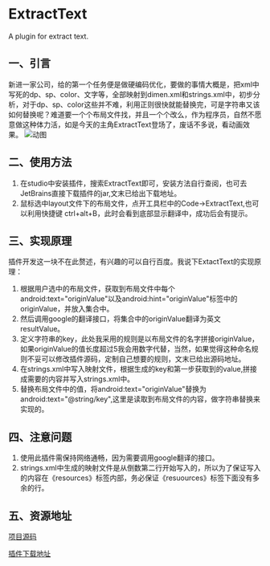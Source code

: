 # ExtractText
A plugin for extract text.
## 一、引言
新进一家公司，给的第一个任务便是做硬编码优化，要做的事情大概是，把xml中写死的dp、sp、color、文字等，全部映射到dimen.xml和strings.xml中，初步分析，对于dp、sp、color这些并不难，利用正则很快就能替换完，可是字符串又该如何替换呢？难道要一个个布局文件找，并且一个个改么，作为程序员，自然不愿意做这种体力活，如是今天的主角ExtractText登场了，废话不多说，看动画效果。
![动图](https://github.com/Fish-Bin/ExtractyText/blob/master/image/plugin.png)
## 二、使用方法

 1. 在studio中安装插件，搜索ExtractText即可，安装方法自行查阅，也可去JetBrains直接下载插件的jar,文末已给出下载地址。
 2. 鼠标选中layout文件下的布局文件，点开工具栏中的Code→ExtractText,也可以利用快捷键 ctrl+alt+B，此时会看到底部显示翻译中，成功后会有提示。

## 三、实现原理
插件开发这一块不在此赘述，有兴趣的可以自行百度。我说下ExtactText的实现原理：

 1. 根据用户选中的布局文件，获取到布局文件中每个android:text="originValue"以及android:hint="originValue"标签中的originValue，并放入集合中。
 2. 然后调用google的翻译接口，将集合中的originValue翻译为英文resultValue。
 3. 定义字符串的key，此处我采用的规则是以布局文件的名字拼接originValue，如果originValue的值长度超过5我会用数字代替，当然，如果觉得这种命名规则不妥可以修改插件源码，定制自己想要的规则，文末已给出源码地址。
 4. 在strings.xml中写入映射文件，根据生成的key和第一步获取到的value,拼接成需要的内容并写入strings.xml中。
 5. 替换布局文件中的值，将android:text="originValue"替换为android:text="@string/key",这里是读取到布局文件的内容，做字符串替换来实现的。

## 四、注意问题
 1. 使用此插件需保持网络通畅，因为需要调用google翻译的接口。
 2. strings.xml中生成的映射文件是从倒数第二行开始写入的，所以为了保证写入的内容在《resources》标签内部，务必保证《resuources》标签下面没有多余的行。
 
 ## 五、资源地址
   [项目源码](https://github.com/Fish-Bin/ExtractText)
   
   [插件下载地址](https://plugins.jetbrains.com/plugin/13144-extract-text/versions)
